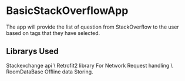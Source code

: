 # BasicStackOverflowApp
The app will provide the list of question from StackOverflow to the user based on tags that they have selected.
## Librarys Used
Stackexchange api \\
Retrofit2 library For Network Request handling \\
RoomDataBase Offline data Storing. 
